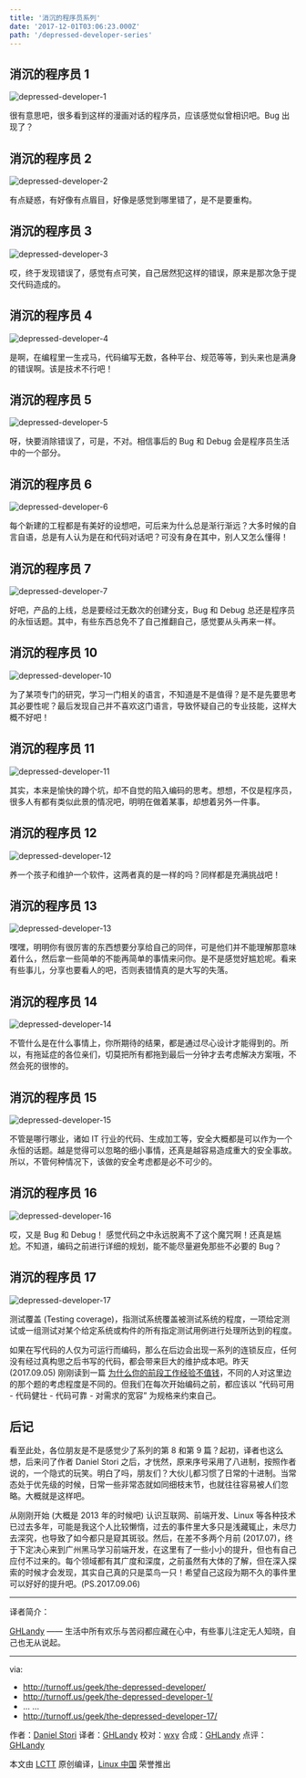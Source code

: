 ```yaml
---
title: '消沉的程序员系列'
date: '2017-12-01T03:06:23.000Z'
path: '/depressed-developer-series'
---
```


## 消沉的程序员 1

![depressed-developer-1](https://github.com/LCTT/comic/raw/master/turnoff.us/depressed-developer-series/depressed-developer.png)

很有意思吧，很多看到这样的漫画对话的程序员，应该感觉似曾相识吧。Bug 出现了？

## 消沉的程序员 2

![depressed-developer-2](https://github.com/LCTT/comic/raw/master/turnoff.us/depressed-developer-series/depressed-developer-2.png)

有点疑惑，有好像有点眉目，好像是感觉到哪里错了，是不是要重构。

## 消沉的程序员 3

![depressed-developer-3](https://github.com/LCTT/comic/raw/master/turnoff.us/depressed-developer-series/depressed-developer-3.png)

哎，终于发现错误了，感觉有点可笑，自己居然犯这样的错误，原来是那次急于提交代码造成的。

## 消沉的程序员 4

![depressed-developer-4](https://github.com/LCTT/comic/raw/master/turnoff.us/depressed-developer-series/depressed-developer-4.png)

是啊，在编程里一生戎马，代码编写无数，各种平台、规范等等，到头来也是满身的错误啊。该是技术不行吧！

## 消沉的程序员 5

![depressed-developer-5](https://github.com/LCTT/comic/raw/master/turnoff.us/depressed-developer-series/depressed-developer-5.png)

呀，快要消除错误了，可是，不对。相信事后的 Bug 和 Debug 会是程序员生活中的一个部分。

## 消沉的程序员 6

![depressed-developer-6](https://github.com/LCTT/comic/raw/master/turnoff.us/depressed-developer-series/depressed-developer-6.png)

每个新建的工程都是有美好的设想吧，可后来为什么总是渐行渐远？大多时候的自言自语，总是有人认为是在和代码对话吧？可没有身在其中，别人又怎么懂得！

## 消沉的程序员 7

![depressed-developer-7](https://github.com/LCTT/comic/raw/master/turnoff.us/depressed-developer-series/depressed-developer-7.png)

好吧，产品的上线，总是要经过无数次的创建分支，Bug 和 Debug 总还是程序员的永恒话题。其中，有些东西总免不了自己推翻自己，感觉要从头再来一样。

## 消沉的程序员 10

![depressed-developer-10](https://github.com/LCTT/comic/raw/master/turnoff.us/depressed-developer-series/depressed-developer-10.png)

为了某项专门的研究，学习一门相关的语言，不知道是不是值得？是不是先要思考其必要性呢？最后发现自己并不喜欢这门语言，导致怀疑自己的专业技能，这样大概不好吧！

## 消沉的程序员 11

![depressed-developer-11](https://github.com/LCTT/comic/raw/master/turnoff.us/depressed-developer-series/depressed-developer-11.png)

其实，本来是愉快的蹲个坑，却不自觉的陷入编码的思考。想想，不仅是程序员，很多人有都有类似此景的情况吧，明明在做着某事，却想着另外一件事。

## 消沉的程序员 12

![depressed-developer-12](https://github.com/LCTT/comic/raw/master/turnoff.us/depressed-developer-series/depressed-developer-12.png)

养一个孩子和维护一个软件，这两者真的是一样的吗？同样都是充满挑战吧！

## 消沉的程序员 13

![depressed-developer-13](https://github.com/LCTT/comic/raw/master/turnoff.us/depressed-developer-series/depressed-developer-13.png)

嘿嘿，明明你有很厉害的东西想要分享给自己的同伴，可是他们并不能理解那意味着什么，然后拿一些简单的不能再简单的事情来问你。是不是感觉好尴尬呢。看来有些事儿，分享也要看人的吧，否则表错情真的是大写的失落。

## 消沉的程序员 14

![depressed-developer-14](https://github.com/LCTT/comic/raw/master/turnoff.us/depressed-developer-series/depressed-developer-14.png)

不管什么是在什么事情上，你所期待的结果，都是通过尽心设计才能得到的。所以，有拖延症的各位亲们，切莫把所有都拖到最后一分钟才去考虑解决方案哦，不然会死的很惨的。

## 消沉的程序员 15

![depressed-developer-15](https://github.com/LCTT/comic/raw/master/turnoff.us/depressed-developer-series/depressed-developer-15.png)

不管是哪行哪业，诸如 IT 行业的代码、生成加工等，安全大概都是可以作为一个永恒的话题。越是觉得可以忽略的细小事情，还真是越容易造成重大的安全事故。所以，不管何种情况下，该做的安全考虑都是必不可少的。

## 消沉的程序员 16

![depressed-developer-16](https://github.com/LCTT/comic/raw/master/turnoff.us/depressed-developer-series/depressed-developer-16.png)

哎，又是 Bug 和 Debug！ 感觉代码之中永远脱离不了这个魔咒啊！还真是尴尬。不知道，编码之前进行详细的规划，能不能尽量避免那些不必要的 Bug？

## 消沉的程序员 17

![depressed-developer-17](https://github.com/LCTT/comic/raw/master/turnoff.us/depressed-developer-series/depressed-developer-17.png)

测试覆盖 (Testing coverage)，指测试系统覆盖被测试系统的程度，一项给定测试或一组测试对某个给定系统或构件的所有指定测试用例进行处理所达到的程度。

如果在写代码的人仅为可运行而编码，那么在后边会出现一系列的连锁反应，任何没有经过真构思之后书写的代码，都会带来巨大的维护成本吧。昨天 (2017.09.05) 刚刚读到一篇 [为什么你的前段工作经验不值钱](https://zhuanlan.zhihu.com/p/25595871)，不同的人对这里边的那个题的考虑程度是不同的。但我们在每次开始编码之前，都应该以 “代码可用 - 代码健壮 - 代码可靠 - 对需求的宽容” 为规格来约束自己。

## 后记

看至此处，各位朋友是不是感觉少了系列的第 8 和第 9 篇？起初，译者也这么想，后来问了作者 Daniel Stori 之后，才恍然，原来序号采用了八进制，按照作者说的，一个隐式的玩笑。明白了吗，朋友们？大伙儿都习惯了日常的十进制。当常态处于优先级的时候，日常一些非常态就如同细枝末节，也就往往容易被人们忽略。大概就是这样吧。

从刚刚开始 (大概是 2013 年的时候吧) 认识互联网、前端开发、Linux 等各种技术已过去多年，可能是我这个人比较懒惰，过去的事件里大多只是浅藏辄止，未尽力去深究，也导致了如今都只是窥其斑驳。然后，在差不多两个月前 (2017.07)，终于下定决心来到广州黑马学习前端开发，在这里有了一些小小的提升，但也有自己应付不过来的。每个领域都有其广度和深度，之前虽然有大体的了解，但在深入探索的时候才会发现，其实自己真的只是菜鸟一只！希望自己这段为期不久的事件里可以好好的提升吧。(PS.2017.09.06)

---

译者简介：

[GHLandy](http://blog.ghlandy.com) —— 生活中所有欢乐与苦闷都应藏在心中，有些事儿注定无人知晓，自己也无从说起。

---

via:

- http://turnoff.us/geek/the-depressed-developer/
- http://turnoff.us/geek/the-depressed-developer-1/
- ... ...
- http://turnoff.us/geek/the-depressed-developer-17/

作者：[Daniel Stori][a]
译者：[GHLandy](https://github.com/GHLandy)
校对：[wxy](https://github.com/wxy)
合成：[GHLandy](https://github.com/GHLandy)
点评：[GHLandy](https://github.com/GHLandy)

本文由 [LCTT](https://github.com/LCTT/TranslateProject) 原创编译，[Linux 中国](https://linux.cn/) 荣誉推出

[a]: http://turnoff.us/about/
